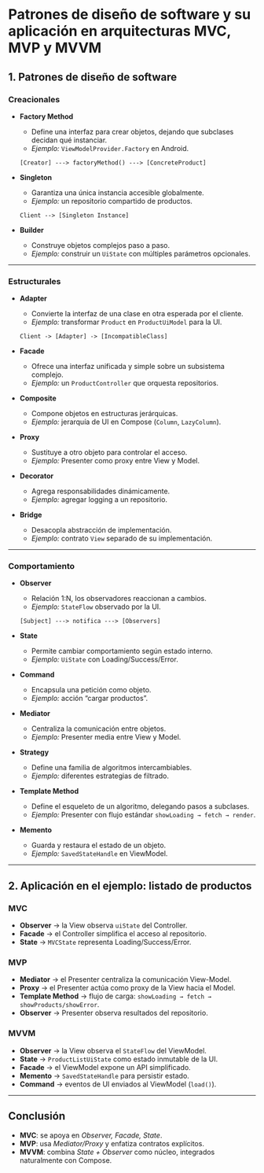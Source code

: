# Patrones de diseño de software y su aplicación en arquitecturas MVC, MVP y MVVM

## 1. Patrones de diseño de software

### Creacionales

- **Factory Method**
  - Define una interfaz para crear objetos, dejando que subclases decidan qué instanciar.
  - *Ejemplo:* `ViewModelProvider.Factory` en Android.
  ```
  [Creator] ---> factoryMethod() ---> [ConcreteProduct]
  ```

- **Singleton**
  - Garantiza una única instancia accesible globalmente.
  - *Ejemplo:* un repositorio compartido de productos.
  ```
  Client --> [Singleton Instance]
  ```

- **Builder**
  - Construye objetos complejos paso a paso.
  - *Ejemplo:* construir un `UiState` con múltiples parámetros opcionales.

---

### Estructurales

- **Adapter**
  - Convierte la interfaz de una clase en otra esperada por el cliente.
  - *Ejemplo:* transformar `Product` en `ProductUiModel` para la UI.
  ```
  Client -> [Adapter] -> [IncompatibleClass]
  ```

- **Facade**
  - Ofrece una interfaz unificada y simple sobre un subsistema complejo.
  - *Ejemplo:* un `ProductController` que orquesta repositorios.

- **Composite**
  - Compone objetos en estructuras jerárquicas.
  - *Ejemplo:* jerarquía de UI en Compose (`Column`, `LazyColumn`).

- **Proxy**
  - Sustituye a otro objeto para controlar el acceso.
  - *Ejemplo:* Presenter como proxy entre View y Model.

- **Decorator**
  - Agrega responsabilidades dinámicamente.
  - *Ejemplo:* agregar logging a un repositorio.

- **Bridge**
  - Desacopla abstracción de implementación.
  - *Ejemplo:* contrato `View` separado de su implementación.

---

### Comportamiento

- **Observer**
  - Relación 1:N, los observadores reaccionan a cambios.
  - *Ejemplo:* `StateFlow` observado por la UI.
  ```
  [Subject] ---> notifica ---> [Observers]
  ```

- **State**
  - Permite cambiar comportamiento según estado interno.
  - *Ejemplo:* `UiState` con Loading/Success/Error.

- **Command**
  - Encapsula una petición como objeto.
  - *Ejemplo:* acción “cargar productos”.

- **Mediator**
  - Centraliza la comunicación entre objetos.
  - *Ejemplo:* Presenter media entre View y Model.

- **Strategy**
  - Define una familia de algoritmos intercambiables.
  - *Ejemplo:* diferentes estrategias de filtrado.

- **Template Method**
  - Define el esqueleto de un algoritmo, delegando pasos a subclases.
  - *Ejemplo:* Presenter con flujo estándar `showLoading → fetch → render`.

- **Memento**
  - Guarda y restaura el estado de un objeto.
  - *Ejemplo:* `SavedStateHandle` en ViewModel.

---

## 2. Aplicación en el ejemplo: listado de productos

### MVC
- **Observer** → la View observa `uiState` del Controller.
- **Facade** → el Controller simplifica el acceso al repositorio.
- **State** → `MVCState` representa Loading/Success/Error.

### MVP
- **Mediator** → el Presenter centraliza la comunicación View-Model.
- **Proxy** → el Presenter actúa como proxy de la View hacia el Model.
- **Template Method** → flujo de carga: `showLoading → fetch → showProducts/showError`.
- **Observer** → Presenter observa resultados del repositorio.

### MVVM
- **Observer** → la View observa el `StateFlow` del ViewModel.
- **State** → `ProductListUiState` como estado inmutable de la UI.
- **Facade** → el ViewModel expone un API simplificado.
- **Memento** → `SavedStateHandle` para persistir estado.
- **Command** → eventos de UI enviados al ViewModel (`load()`).

---

## Conclusión

- **MVC**: se apoya en *Observer, Facade, State*.  
- **MVP**: usa *Mediator/Proxy* y enfatiza contratos explícitos.  
- **MVVM**: combina *State + Observer* como núcleo, integrados naturalmente con Compose.

